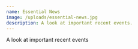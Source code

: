 ```yaml
---
name: Essential News
image: /uploads/essential-news.jpg
description: A look at important recent events.
---
```

A look at important recent events
